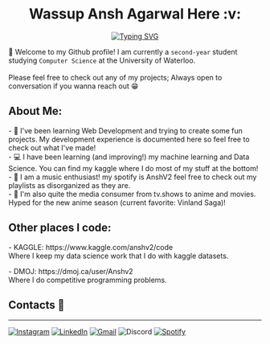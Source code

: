 <div align="center">
<h1>  &nbsp Wassup Ansh Agarwal Here :v: &nbsp </h1>
</div>


<div align="center" width="50">
<a href="https://git.io/typing-svg"><img src="https://readme-typing-svg.demolab.com?font=Playfair&pause=1000&color=FFA500&center=true&width=435&lines=CS+student+at+uWaterloo+;Aspiring+Software Engineer" alt="Typing SVG" /></a>


<div align="left">

👋 Welcome to my Github profile! I am currently a `second-year` student studying `Computer Science` at the University of Waterloo.<br><br>
Please feel free to check out any of my projects; Always open to conversation if you wanna reach out 😁
  <h2> About Me: </h2>
  <p>
- 🔎 I've been learning Web Development and trying to create some fun projects. My development experience is documented here so feel free to check out what I've made!
    <br>
- 💻 I have been learning (and improving!) my machine learning and Data Science. You can find my kaggle where I do most of my stuff at the bottom! 
    <br>
- 🎵 I am a music enthusiast! my spotify is AnshV2 feel free to check out my playlists as disorganized as they are.
        <br>
- 🎥 I'm also quite the media consumer from tv.shows to anime and movies. Hyped for the new anime season (current favorite: Vinland Saga)!</b></u></a>
      </p>





  <h2> Other places I code: </h2>
  <p>
- KAGGLE: https://www.kaggle.com/anshv2/code 
    <br>
  Where I keep my data science work that I do with kaggle datasets. 
  <br>
  <p></p>
- DMOJ: https://dmoj.ca/user/Anshv2
        <br>
  Where I do competitive programming problems.</b></u></a>
      </p>

  
 ## Contacts 📝
-------------------
 <a href="https://www.instagram.com/aneeshyboneechyelectric/">![Instagram](https://img.shields.io/badge/AnshV2-%23E4405F.svg?style=for-the-badge&logo=Instagram&logoColor=white)</a> <a href="https://www.linkedin.com/in/ansh-agarwal-81424a219/">![LinkedIn](https://img.shields.io/badge/AnshAgarwal-%231DA1F2.svg?style=for-the-badge&logo=LinkedIn&logoColor=white)</a> <a href="mailto:anshagarwal0419@gmail.com">![Gmail](https://img.shields.io/badge/anshagarwal0419-%23E4405F.svg?style=for-the-badge&logo=Gmail&logoColor=white)</a>
 ![Discord](https://img.shields.io/badge/aneeshyboneechyelectric%234714-%237289DA.svg?style=for-the-badge&logo=discord&logoColor=white)
  <a href="https://open.spotify.com/user/w7bnwefwlpher29usyhbgy408">![Spotify](https://img.shields.io/badge/AnshV2-%38B9AB.svg?style=for-the-badge&logo=spotify&logoColor=white)</a>
